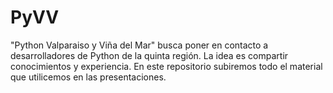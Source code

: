 PyVV
====

"Python Valparaiso y Viña del Mar" busca poner en contacto a desarrolladores de Python de la quinta región. La idea es compartir conocimientos y experiencia. En este repositorio subiremos todo el material que utilicemos en las presentaciones.
